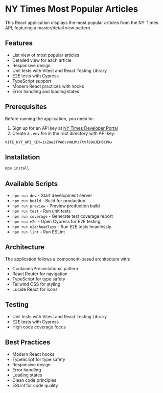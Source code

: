 # NY Times Most Popular Articles

This React application displays the most popular articles from the NY Times API, featuring a master/detail view pattern.

## Features

- List view of most popular articles
- Detailed view for each article
- Responsive design
- Unit tests with Vitest and React Testing Library
- E2E tests with Cypress
- TypeScript support
- Modern React practices with hooks
- Error handling and loading states

## Prerequisites

Before running the application, you need to:

1. Sign up for an API key at [NY Times Developer Portal](https://developer.nytimes.com/get-started)
2. Create a `.env` file in the root directory with  API key:

```
VITE_NYT_API_KEY=1xZAeiTPA6vsWWJMzFtVf89mJEM6CPKx
```

## Installation

```bash
npm install
```

## Available Scripts

- `npm run dev` - Start development server
- `npm run build` - Build for production
- `npm run preview` - Preview production build
- `npm run test` - Run unit tests
- `npm run coverage` - Generate test coverage report
- `npm run e2e` - Open Cypress for E2E testing
- `npm run e2e:headless` - Run E2E tests headlessly
- `npm run lint` - Run ESLint

## Architecture

The application follows a component-based architecture with:

- Container/Presentational pattern
- React Router for navigation
- TypeScript for type safety
- Tailwind CSS for styling
- Lucide React for icons

## Testing

- Unit tests with Vitest and React Testing Library
- E2E tests with Cypress
- High code coverage focus

## Best Practices

- Modern React hooks
- TypeScript for type safety
- Responsive design
- Error handling
- Loading states
- Clean code principles
- ESLint for code quality
